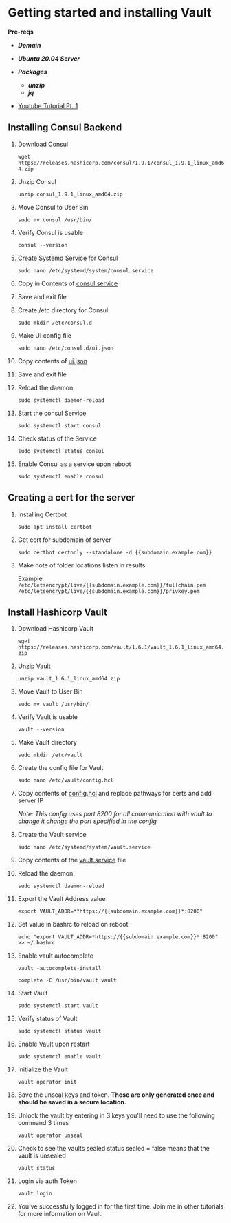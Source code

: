 # Getting started and installing Vault

**Pre-reqs**

- ***Domain*** 
- ***Ubuntu 20.04 Server***

- ***Packages***
  - ***unzip***
  - ***jq***

- [Youtube Tutorial Pt. 1](https://www.youtube.com/watch?v=b_2lo30g0RU)

## Installing Consul Backend

  1. Download Consul

      `wget https://releases.hashicorp.com/consul/1.9.1/consul_1.9.1_linux_amd64.zip`

  2. Unzip Consul

      `unzip consul_1.9.1_linux_amd64.zip`
  
  3. Move Consul to User Bin
  
      `sudo mv consul /usr/bin/`
  
  4. Verify Consul is usable
  
      `consul --version`
  
  5. Create Systemd Service for Consul
  
      `sudo nano /etc/systemd/system/consul.service`
  
  6. Copy in Contents of [consul.service](https://github.com/b1tsized/vault-tutorial/blob/main/getting-started/sys_file_templates/consul.service)
  
  7. Save and exit file
  
  8. Create /etc directory for Consul
  
      `sudo mkdir /etc/consul.d`
  
  9. Make UI config file
  
      `sudo nano /etc/consul.d/ui.json`
  
  10. Copy contents of [ui.json](https://github.com/b1tsized/vault-tutorial/blob/main/getting-started/sys_file_templates/ui.json)
  
  11. Save and exit file
  
  12. Reload the daemon
  
        `sudo systemctl daemon-reload`
  
  13. Start the consul Service
  
        `sudo systemctl start consul`
  
  14. Check status of the Service
  
        `sudo systemctl status consul`
  
  15. Enable Consul as a service upon reboot
  
        `sudo systemctl enable consul`

## Creating a cert for the server

  1. Installing Certbot
  
      `sudo apt install certbot`
  
  2. Get cert for subdomain of server
  
      `sudo certbot certonly --standalone -d {{subdomain.example.com}}`
  
  3. Make note of folder locations listen in results
  
      Example: `/etc/letsencrypt/live/{{subdomain.example.com}}/fullchain.pem`
               `/etc/letsencrypt/live/{{subdomain.example.com}}/privkey.pem`


## Install Hashicorp Vault

  1. Download Hashicorp Vault
  
      `wget https://releases.hashicorp.com/vault/1.6.1/vault_1.6.1_linux_amd64.zip`
  
  2. Unzip Vault
  
      `unzip vault_1.6.1_linux_amd64.zip`
  
  3. Move Vault to User Bin
  
      `sudo mv vault /usr/bin/`
  
  4. Verify Vault is usable
  
      `vault --version`
  
  5. Make Vault directory
  
      `sudo mkdir /etc/vault`
  
  6. Create the config file for Vault
  
      `sudo nano /etc/vault/config.hcl`
  
  7. Copy contents of [config.hcl](https://github.com/b1tsized/vault-tutorial/blob/main/getting-started/sys_file_templates/config.hcl) and replace pathways for certs and add server IP
  
      *Note: This config uses port 8200 for all communication with vault to change it change the port specified in the config*
  
  8. Create the Vault service
  
      `sudo nano /etc/systemd/system/vault.service`
  
  9. Copy contents of the [vault.service](https://github.com/b1tsized/vault-tutorial/blob/main/getting-started/sys_file_templates/vault.service) file
  
  10. Reload the daemon
  
        `sudo systemctl daemon-reload`
  
  11. Export the Vault Address value
  
        `export VAULT_ADDR=*"https://{{subdomain.example.com}}*:8200"`
  
  12. Set value in bashrc to reload on reboot
  
        `echo "export VAULT_ADDR=*https://{{subdomain.example.com}}*:8200" >> ~/.bashrc`
  
  13. Enable vault autocomplete
  
        `vault -autocomplete-install`
  
        `complete -C /usr/bin/vault vault`
  
  14. Start Vault
  
        `sudo systemctl start vault`
  
  15. Verify status of Vault
  
        `sudo systemctl status vault`
  
  16. Enable Vault upon restart
  
        `sudo systemctl enable vault`
  
  17. Initialize the Vault
  
        `vault operator init`
  
  18. Save the unseal keys and token. **These are only generated once and should be saved in a secure location.**
  
  19. Unlock the vault by entering in 3 keys you'll need to use the following command 3 times
  
        `vault operator unseal`
  
  20. Check to see the vaults sealed status sealed = false means that the vault is unsealed
  
        `vault status`
  
  21. Login via auth Token
  
        `vault login`
  
  22. You've successfully logged in for the first time. Join me in other tutorials for more information on Vault.